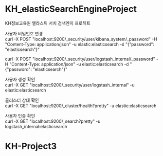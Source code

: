 # KH_elasticSearchEngineProject
KH정보교육원 엘라스틱 서치 검색엔지 프로젝트


사용자 비밀번호 변경<br>
curl -X POST "localhost:9200/_security/user/kibana_system/_password" -H "Content-Type: application/json" -u elastic:elasticsearch -d "{\"password\": \"elasticsearch\"}" 

curl -X POST "localhost:9200/_security/user/logstash_internal/_password" -H "Content-Type: application/json" -u elastic:elasticsearch -d "{\"password\": \"elasticsearch\"}" 

사용자 생성 확인<br>
curl -X GET "localhost:9200/_security/user/logstash_internal" -u elastic:elasticsearch

클러스터 상태 확인<br>
curl -X GET "localhost:9200/_cluster/health?pretty" -u elastic:elasticsearch

사용자 인증 확인<br>
curl -X GET "localhost:9200/_search?pretty" -u logstash_internal:elasticsearch
# KH-Project3
